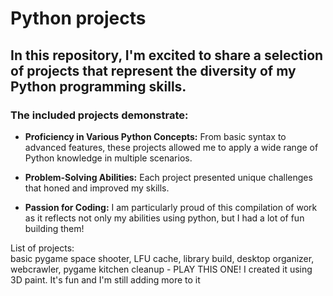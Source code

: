 # Python projects 

## In this repository, I'm excited to share a selection of projects that represent the diversity of my Python programming skills. 

### The included projects demonstrate:

- **Proficiency in Various Python Concepts:** From basic syntax to advanced features, these projects allowed me to apply a wide range of Python knowledge in multiple scenarios.

- **Problem-Solving Abilities:** Each project presented unique challenges that honed and improved my skills.

- **Passion for Coding:** I am particularly proud of this compilation of work as it reflects not only my abilities using python, but I had a lot of fun building them! 

List of projects:  
  basic pygame space shooter, 
  LFU cache, 
  library build, 
  desktop organizer, 
  webcrawler,
  pygame kitchen cleanup - PLAY THIS ONE! I created it using 3D paint. It's fun and I'm still adding more to it 

